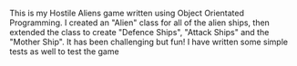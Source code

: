This is my Hostile Aliens game written using Object Orientated Programming. I created an "Alien" class for all of the alien ships, then extended the class to create "Defence Ships", "Attack Ships" and the "Mother Ship".
It has been challenging but fun! I have written some simple tests as well to test the game
